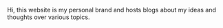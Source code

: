 Hi, this website is my personal brand and hosts blogs about my ideas and thoughts over various topics.

<!---
rish3123/rish3123 is a ✨ special ✨ repository because its `README.md` (this file) appears on your GitHub profile.
You can click the Preview link to take a look at your changes.
--->
